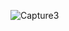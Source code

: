 ![Capture3](https://user-images.githubusercontent.com/43350898/66774423-ce5fe280-eec1-11e9-9e34-808ba42bec23.PNG)

